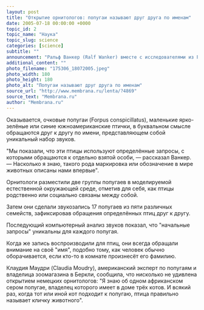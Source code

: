 ```yaml
---
layout: post
title: "Открытие орнитологов: попугаи называют друг друга по именам"
date: 2005-07-18 00:00:00 +0000
topic_id: 2
topic_name: "Наука"
topic_slug: science
categories: [science]
subtitle: ""
announcement: "Ральф Ванкер (Ralf Wanker) вместе с исследователями из Гамбургского университета (Universit&#228;t Hamburg) сообщает, что представители, по меньшей мере, одной разновидности попугаев дают имена членам своих семейств и друзьям."
additional_content: ""
photo_filename: "175306_18072005.jpeg"
photo_width: 180
photo_height: 180
photo_alt: "Попугаи называют друг друга по именам"
source_url: "http://www.membrana.ru/lenta/?4869"
source_text: "Membrana.ru"
author: "Membrana.ru"
---
```

Оказывается, очковые попугаи (Forpus conspicillatus), маленькие ярко-зелёные или синие южноамериканские птички, в буквальном смысле обращаются друг к другу по имени, представляющем собой уникальный набор звуков.

"Мы показали, что эти птицы используют определённые запросы, с которыми обращаются к отдельно взятой особи, — рассказал Ванкер. — Насколько я знаю, такого рода маркировка или обозначение в мире животных описаны нами впервые".

Орнитологи разместили две группы попугаев в моделируемой естественной окружающей среде, отметив для себя, как птицы родственно или социально связаны между собой.

Затем они сделали звукозапись 17 попугаев из пяти различных семейств, зафиксировав обращения определённых птиц друг к другу.

Последующий компьютерный анализ звуков показал, что "начальные запросы" уникальны для каждого попугая.

Когда же запись воспроизводили для птиц, они всегда обращали внимание на своё "имя", подобно тому, как человек обычно оборачивается, если кто-то в комнате произнесёт его фамилию.

Клаудия Маудри (Claudia Moudry), американский эксперт по попугаям и владелица зоомагазина в Беркли, сообщила, что нисколько не удивлена открытием немецких орнитологов: "Я знаю об одном африканском сером попугае, владелец которого имеет в доме трёх котов. И всякий раз, когда тот или иной кот подходит к попугаю, птица правильно называет кличку животного".

